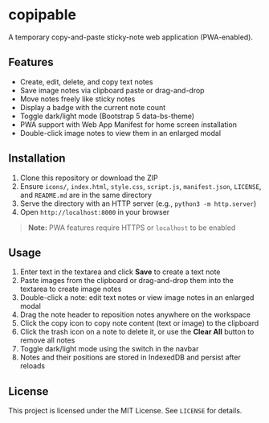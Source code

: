 # copipable

A temporary copy-and-paste sticky-note web application (PWA-enabled).

## Features
- Create, edit, delete, and copy text notes
- Save image notes via clipboard paste or drag-and-drop
- Move notes freely like sticky notes
- Display a badge with the current note count
- Toggle dark/light mode (Bootstrap 5 data-bs-theme)
- PWA support with Web App Manifest for home screen installation
- Double-click image notes to view them in an enlarged modal

## Installation
1. Clone this repository or download the ZIP
2. Ensure `icons/`, `index.html`, `style.css`, `script.js`, `manifest.json`, `LICENSE`, and `README.md` are in the same directory
3. Serve the directory with an HTTP server (e.g., `python3 -m http.server`)
4. Open `http://localhost:8000` in your browser

> **Note:** PWA features require HTTPS or `localhost` to be enabled

## Usage
1. Enter text in the textarea and click **Save** to create a text note
2. Paste images from the clipboard or drag-and-drop them into the textarea to create image notes
3. Double-click a note: edit text notes or view image notes in an enlarged modal
4. Drag the note header to reposition notes anywhere on the workspace
5. Click the copy icon to copy note content (text or image) to the clipboard
6. Click the trash icon on a note to delete it, or use the **Clear All** button to remove all notes
7. Toggle dark/light mode using the switch in the navbar
8. Notes and their positions are stored in IndexedDB and persist after reloads

## License
This project is licensed under the MIT License. See `LICENSE` for details.
